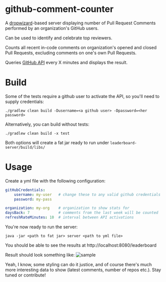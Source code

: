 github-comment-counter
======================

A [dropwizard](https://github.com/codahale/dropwizard)-based server displaying number of Pull Request Comments performed by an organization's GitHub users.

Can be used to identify and celebrate top reviewers.

Counts all recent in-code comments on organization's opened and closed Pull Requests, excluding comments on one's own Pull Requests.

Queries [GitHub API](http://developer.github.com/v3/) every X minutes and displays the result.

Build
=====
Some of the tests require a github user to activate the API, so you'll need to supply credentials:
```
./gradlew clean build -Dusername=<a github user> -Dpassword=<her password>
```

Alternatively, you can build without tests:
```
./gradlew clean build -x test
```

Both options will create a fat jar ready to run under ``` leaderboard-server/build/libs/ ```


Usage
=====
Create a yml file with the following configuration:
```yml
gitHubCredentials:
    username: my-user   # change these to any valid github credentials
    password: my-pass

organization: my-org    # organization to show stats for
daysBack: 7             # comments from the last week will be counted
refreshRateMinutes: 10  # interval between API activations
```

You're now ready to run the server:
```
java -jar <path to fat jar> server <path to yml file>
```

You should be able to see the results at http://localhost:8080/leaderboard

Result should look something like:
<img src="https://raw.github.com/tzachz/github-comment-counter/master/github-comment-counter-yammer-sample.png" alt="sample">

Yeah, I know, some styling can do it justice, and of course there's much more interesting data to show (latest comments, number of repos etc.). Stay tuned or contribute!
    
